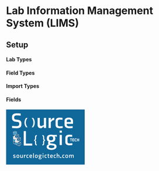 ﻿# Lab Information Management System (LIMS)

## Setup

#### Lab Types

#### Field Types

#### Import Types

#### Fields



![image-logo](images/sllogo.PNG)